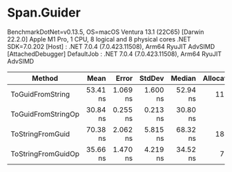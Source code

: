 # Span.Guider


BenchmarkDotNet=v0.13.5, OS=macOS Ventura 13.1 (22C65) [Darwin 22.2.0]
Apple M1 Pro, 1 CPU, 8 logical and 8 physical cores
.NET SDK=7.0.202
  [Host]     : .NET 7.0.4 (7.0.423.11508), Arm64 RyuJIT AdvSIMD [AttachedDebugger]
  DefaultJob : .NET 7.0.4 (7.0.423.11508), Arm64 RyuJIT AdvSIMD


|             Method |     Mean |    Error |   StdDev |   Median | Allocated |
|------------------- |---------:|---------:|---------:|---------:|----------:|
|   ToGuidFromString | 53.41 ns | 1.069 ns | 1.600 ns | 52.94 ns |     112 B |
| ToGuidFromStringOp | 30.84 ns | 0.255 ns | 0.213 ns | 30.80 ns |         - |
|   ToStringFromGuid | 70.38 ns | 2.062 ns | 5.815 ns | 68.32 ns |     184 B |
| ToStringFromGuidOp | 35.66 ns | 1.470 ns | 4.219 ns | 34.52 ns |      72 B |
